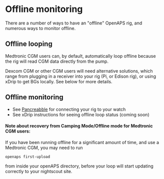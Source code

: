 # Offline monitoring

There are a number of ways to have an "offline" OpenAPS rig, and numerous ways to monitor offline.

## Offline looping

Medtronic CGM users can, by default, automatically loop offline because the rig will read CGM data directly from the pump.

Dexcom CGM or other CGM users will need alternative solutions, which range from plugging in a receiver into your rig (Pi, or Edison rig), or using xDrip to get BGs locally. See below for more details.

## Offline monitoring

* See [Pancreabble](http://openaps.readthedocs.io/en/latest/docs/walkthrough/phase-1/offline-monitoring/Pancreabble.html) for connecting your rig to your watch
* See xDrip instructions for seeing offline loop status (coming soon)

#### Note about recovery from Camping Mode/Offline mode for Medtronic CGM users:

If you have been running offline for a significant amount of time, and use a Medtronic CGM, you may need to run

```
openaps first-upload
```
from inside your openAPS directory, before your loop will start updating correctly to your nightscout site.

